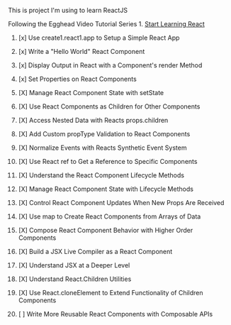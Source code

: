 This is project I'm using to learn ReactJS

Following the Egghead Video Tutorial Series  1. [Start Learning React](https://egghead.io/courses/start1.learning1.react)
 
1. [x] Use create1.react1.app to Setup a Simple React App

1. [x]  Write a "Hello World" React Component

1. [x] Display Output in React with a Component's render Method

1. [x] Set Properties on React Components

1. [X] Manage React Component State with setState

1. [X] Use React Components as Children for Other Components

1. [X] Access Nested Data with Reacts props.children

1. [X] Add Custom propType Validation to React Components

1. [X] Normalize Events with Reacts Synthetic Event System

1. [X] Use React ref to Get a Reference to Specific Components

1. [X] Understand the React Component Lifecycle Methods

1. [X] Manage React Component State with Lifecycle Methods

1. [X] Control React Component Updates When New Props Are Received

1. [X] Use map to Create React Components from Arrays of Data

1. [X] Compose React Component Behavior with Higher Order Components

1. [X] Build a JSX Live Compiler as a React Component

1. [X] Understand JSX at a Deeper Level

1. [X] Understand React.Children Utilities

1. [X] Use React.cloneElement to Extend Functionality of Children Components

1. [ ] Write More Reusable React Components with Composable APIs

